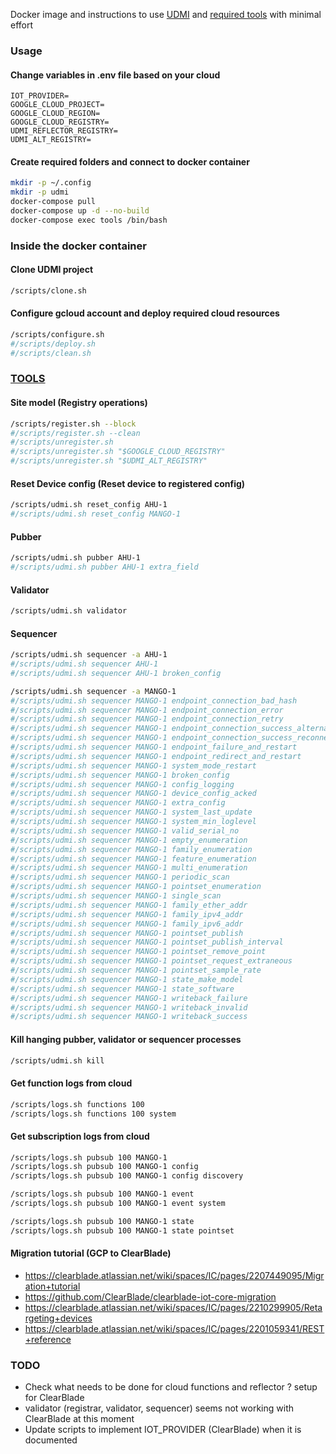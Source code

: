 Docker image and instructions to use [UDMI](https://github.com/faucetsdn/udmi) and [required tools](https://faucetsdn.github.io/udmi/docs/tools/) with minimal effort

### Usage

#### Change variables in .env file based on your cloud
```
IOT_PROVIDER=
GOOGLE_CLOUD_PROJECT=
GOOGLE_CLOUD_REGION=
GOOGLE_CLOUD_REGISTRY=
UDMI_REFLECTOR_REGISTRY=
UDMI_ALT_REGISTRY=
```

#### Create required folders and connect to docker container

```sh
mkdir -p ~/.config
mkdir -p udmi
docker-compose pull
docker-compose up -d --no-build
docker-compose exec tools /bin/bash
```

### Inside the docker container

#### Clone UDMI project
```sh
/scripts/clone.sh
```

#### Configure gcloud account and deploy required cloud resources 
```sh
/scripts/configure.sh
#/scripts/deploy.sh
#/scripts/clean.sh
```

### [TOOLS](https://faucetsdn.github.io/udmi/docs/tools/)

#### Site model (Registry operations)
```sh
/scripts/register.sh --block
#/scripts/register.sh --clean
#/scripts/unregister.sh
#/scripts/unregister.sh "$GOOGLE_CLOUD_REGISTRY"
#/scripts/unregister.sh "$UDMI_ALT_REGISTRY"
```

#### Reset Device config (Reset device to registered config)
```sh
/scripts/udmi.sh reset_config AHU-1
#/scripts/udmi.sh reset_config MANGO-1
```

#### Pubber
```sh
/scripts/udmi.sh pubber AHU-1
#/scripts/udmi.sh pubber AHU-1 extra_field
```

#### Validator
```sh
/scripts/udmi.sh validator
```

#### Sequencer
```sh
/scripts/udmi.sh sequencer -a AHU-1
#/scripts/udmi.sh sequencer AHU-1
#/scripts/udmi.sh sequencer AHU-1 broken_config

/scripts/udmi.sh sequencer -a MANGO-1
#/scripts/udmi.sh sequencer MANGO-1 endpoint_connection_bad_hash
#/scripts/udmi.sh sequencer MANGO-1 endpoint_connection_error
#/scripts/udmi.sh sequencer MANGO-1 endpoint_connection_retry
#/scripts/udmi.sh sequencer MANGO-1 endpoint_connection_success_alternate
#/scripts/udmi.sh sequencer MANGO-1 endpoint_connection_success_reconnect
#/scripts/udmi.sh sequencer MANGO-1 endpoint_failure_and_restart
#/scripts/udmi.sh sequencer MANGO-1 endpoint_redirect_and_restart
#/scripts/udmi.sh sequencer MANGO-1 system_mode_restart
#/scripts/udmi.sh sequencer MANGO-1 broken_config
#/scripts/udmi.sh sequencer MANGO-1 config_logging
#/scripts/udmi.sh sequencer MANGO-1 device_config_acked
#/scripts/udmi.sh sequencer MANGO-1 extra_config
#/scripts/udmi.sh sequencer MANGO-1 system_last_update
#/scripts/udmi.sh sequencer MANGO-1 system_min_loglevel
#/scripts/udmi.sh sequencer MANGO-1 valid_serial_no
#/scripts/udmi.sh sequencer MANGO-1 empty_enumeration
#/scripts/udmi.sh sequencer MANGO-1 family_enumeration
#/scripts/udmi.sh sequencer MANGO-1 feature_enumeration
#/scripts/udmi.sh sequencer MANGO-1 multi_enumeration
#/scripts/udmi.sh sequencer MANGO-1 periodic_scan
#/scripts/udmi.sh sequencer MANGO-1 pointset_enumeration
#/scripts/udmi.sh sequencer MANGO-1 single_scan
#/scripts/udmi.sh sequencer MANGO-1 family_ether_addr
#/scripts/udmi.sh sequencer MANGO-1 family_ipv4_addr
#/scripts/udmi.sh sequencer MANGO-1 family_ipv6_addr
#/scripts/udmi.sh sequencer MANGO-1 pointset_publish
#/scripts/udmi.sh sequencer MANGO-1 pointset_publish_interval
#/scripts/udmi.sh sequencer MANGO-1 pointset_remove_point
#/scripts/udmi.sh sequencer MANGO-1 pointset_request_extraneous
#/scripts/udmi.sh sequencer MANGO-1 pointset_sample_rate
#/scripts/udmi.sh sequencer MANGO-1 state_make_model
#/scripts/udmi.sh sequencer MANGO-1 state_software
#/scripts/udmi.sh sequencer MANGO-1 writeback_failure
#/scripts/udmi.sh sequencer MANGO-1 writeback_invalid
#/scripts/udmi.sh sequencer MANGO-1 writeback_success
```

#### Kill hanging pubber, validator or sequencer processes
```sh
/scripts/udmi.sh kill
```

#### Get function logs from cloud
```sh
/scripts/logs.sh functions 100
/scripts/logs.sh functions 100 system
```

#### Get subscription logs from cloud
```sh
/scripts/logs.sh pubsub 100 MANGO-1
/scripts/logs.sh pubsub 100 MANGO-1 config
/scripts/logs.sh pubsub 100 MANGO-1 config discovery

/scripts/logs.sh pubsub 100 MANGO-1 event
/scripts/logs.sh pubsub 100 MANGO-1 event system

/scripts/logs.sh pubsub 100 MANGO-1 state
/scripts/logs.sh pubsub 100 MANGO-1 state pointset
```

#### Migration tutorial (GCP to ClearBlade)
- https://clearblade.atlassian.net/wiki/spaces/IC/pages/2207449095/Migration+tutorial
- https://github.com/ClearBlade/clearblade-iot-core-migration
- https://clearblade.atlassian.net/wiki/spaces/IC/pages/2210299905/Retargeting+devices
- https://clearblade.atlassian.net/wiki/spaces/IC/pages/2201059341/REST+reference

### TODO
- Check what needs to be done for cloud functions and reflector ? setup for ClearBlade
- validator (registrar, validator, sequencer) seems not working with ClearBlade at this moment
- Update scripts to implement IOT_PROVIDER (ClearBlade) when it is documented
